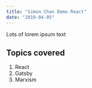 ```yaml
---
title: "Simon Chan Demo React"
date: "2019-04-05"
---
```


Lots of lorem ipsum text

## Topics covered
1. React
2. Gatsby
3. Marxism